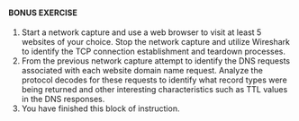 #### BONUS EXERCISE
1. Start a network capture and use a web browser to visit at least 5 websites of your choice.  Stop the network capture and utilize Wireshark to identify the TCP connection establishment and teardown processes.
2. From the previous network capture attempt to identify the DNS requests associated with each website domain name request.  Analyze the protocol decodes for these requests to identify what record types were being returned and other interesting characteristics such as TTL values in the DNS responses. 
3. You have finished this block of instruction.
